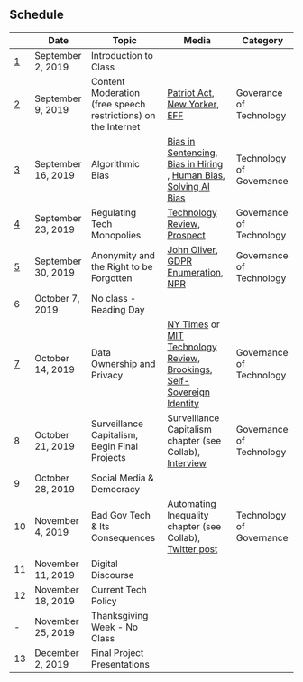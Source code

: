 ## Schedule 

| |Date | Topic | Media| Category|
|---	|---	|---	|---	| --- |
|[1](./lesson-plans/lesson1.md)|September 2, 2019| Introduction to Class |   	| |
|[2](./lesson-plans/lesson2.md)|September 9, 2019| Content Moderation (free speech restrictions)  on the Internet| [Patriot Act](https://www.youtube.com/watch?v=5CQ5-NMzG8s), [New Yorker](https://www.newyorker.com/news/q-and-a/the-underworld-of-online-content-moderation), [EFF](https://www.eff.org/deeplinks/2019/04/content-moderation-broken-let-us-count-ways)| Goverance of Technology |
|[3](./lesson-plans/lesson3.md)|September 16, 2019|Algorithmic Bias|[Bias in Sentencing](https://www.propublica.org/article/machine-bias-risk-assessments-in-criminal-sentencing), [Bias in Hiring ](https://qz.com/1427621/companies-are-on-the-hook-if-their-hiring-algorithms-are-biased/), [Human Bias](https://economix.blogs.nytimes.com/2011/04/14/time-and-judgment/), [Solving AI Bias](https://medium.com/s/story/the-seductive-diversion-of-solving-bias-in-artificial-intelligence-890df5e5ef53)| Technology of Governance|
|[4](./lesson-plans/lesson4.md)|September 23, 2019|Regulating Tech Monopolies|[Technology Review](https://www.technologyreview.com/s/613640/big-tech-monopoly-breakup-amazon-apple-facebook-google-regulation-policy/), [Prospect](https://prospect.org/article/how-regulate-tech-platforms)| Governance of Technology |
|[5](./lesson-plans/lesson5.md)|September 30, 2019|Anonymity and the Right to be Forgotten|[John Oliver](https://www.youtube.com/watch?v=r-ERajkMXw0), [GDPR Enumeration](https://gdpr-info.eu/art-17-gdpr/), [NPR](https://www.npr.org/2015/03/18/393643901/debate-should-the-u-s-adopt-the-right-to-be-forgotten-online)| Governance of Technology |
|6|October 7, 2019| No class - Reading Day |  | |
|[7](./lesson-plans/lesson7.md)|October 14, 2019|Data Ownership and Privacy|	[NY Times](https://www.nytimes.com/2018/10/04/opinion/ro-khanna-internet-bill-of-rights.html) or [MIT Technology Review](https://www.technologyreview.com/s/612588/its-time-for-a-bill-of-data-rights/), [Brookings](https://www.brookings.edu/blog/techtank/2019/06/26/why-data-ownership-is-the-wrong-approach-to-protecting-privacy/), [Self-Sovereign Identity](https://qz.com/1706221/don-tapscott-on-using-blockchain-to-take-back-your-digital-identity/) | Governance of Technology |
|8|October 21, 2019|Surveillance Capitalism, Begin Final Projects|  Surveillance Capitalism chapter (see Collab), [Interview](https://www.theguardian.com/technology/2019/jan/20/shoshana-zuboff-age-of-surveillance-capitalism-google-facebook)	| Governance of Technology |
|9|October 28, 2019| Social Media & Democracy |   	||
|10|November 4, 2019|Bad Gov Tech & Its Consequences |  Automating Inequality chapter (see Collab), [Twitter post](https://twitter.com/supergovernance/status/1136949842696122368)	| Technology of Governance|
|11|November 11, 2019|Digital Discourse|||
|12|November 18, 2019|Current Tech Policy|||
|-|November 25, 2019| Thanksgiving Week - No Class |   	||
|13|December 2, 2019| Final Project Presentations|   	||
